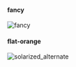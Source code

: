 #### fancy
![fancy](https://53280.de/rofi/fancy.png)

#### flat-orange
![solarized_alternate](https://53280.de/rofi/flat-orange.png)

